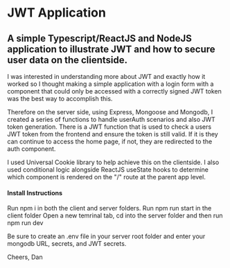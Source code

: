 # JWT Application

## A simple Typescript/ReactJS and NodeJS application to illustrate JWT and how to secure user data on the clientside.

I was interested in understanding more about JWT and exactly how it worked so I thought making a simple application with a login form with a component that could only be accessed with a correctly signed JWT token was the best way to accomplish this.

Therefore on the server side, using Express, Mongoose and Mongodb, I created a series of functions to handle userAuth scenarios and also JWT token generation. There is a JWT function that is used to check a users JWT token from the frontend and ensure the token is still valid. If it is they can continue to access the home page, if not, they are redirected to the auth component.

I used Universal Cookie library to help achieve this on the clientside. I also used conditional logic alongside ReactJS useState hooks to determine which component is rendered on the "/" route at the parent app level.

#### Install Instructions

Run npm i in both the client and server folders.
Run npm run start in the client folder
Open a new temrinal tab, cd into the server folder and then run npm run dev

Be sure to create an .env file in your server root folder and enter your mongodb URL, secrets, and JWT secrets.

Cheers,
Dan
